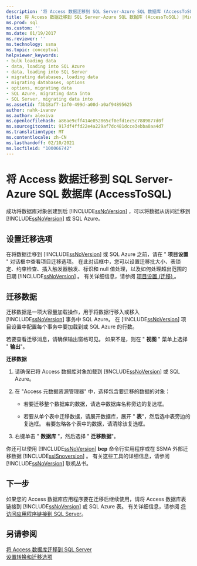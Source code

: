 ```yaml
---
description: '将 Access 数据迁移到 SQL Server-Azure SQL 数据库 (AccessToSQL) '
title: 将 Access 数据迁移到 SQL Server-Azure SQL 数据库 (AccessToSQL) |Microsoft Docs
ms.prod: sql
ms.custom: ''
ms.date: 01/19/2017
ms.reviewer: ''
ms.technology: ssma
ms.topic: conceptual
helpviewer_keywords:
- bulk loading data
- data, loading into SQL Azure
- data, loading into SQL Server
- migrating databases, loading data
- migrating databases, options
- options, migrating data
- SQL Azure, migrating data into
- SQL Server, migrating data into
ms.assetid: f3b18af7-1af0-499d-a00d-a0af94895625
author: nahk-ivanov
ms.author: alexiva
ms.openlocfilehash: a86ae9cff414e052865cf0efd1ec5c7889877d0f
ms.sourcegitcommit: 917df4ffd22e4a229af7dc481dcce3ebba0aa4d7
ms.translationtype: MT
ms.contentlocale: zh-CN
ms.lasthandoff: 02/10/2021
ms.locfileid: "100066742"
---
```

# <a name="migrating-access-data-into-sql-server---azure-sql-database-accesstosql"></a>将 Access 数据迁移到 SQL Server-Azure SQL 数据库 (AccessToSQL) 
成功将数据库对象创建到后 [!INCLUDE[ssNoVersion](../../includes/ssnoversion-md.md)] ，可以将数据从访问迁移到 [!INCLUDE[ssNoVersion](../../includes/ssnoversion-md.md)] 或 SQL Azure。  
  
## <a name="setting-migration-options"></a>设置迁移选项  
在将数据迁移到 [!INCLUDE[ssNoVersion](../../includes/ssnoversion-md.md)] 或 SQL Azure 之前，请在 " **项目设置** " 对话框中查看项目迁移选项。 在此对话框中，您可以设置迁移批大小、表锁定、约束检查、插入触发器触发、标识和 null 值处理，以及如何处理超出范围的日期 [!INCLUDE[ssNoVersion](../../includes/ssnoversion-md.md)] 。 有关详细信息，请参阅 [项目设置 (迁移) ](./project-settings-migration-accesstosql.md)。  
  
## <a name="migrating-data"></a>迁移数据  
迁移数据是一项大容量加载操作，用于将数据行移入或移入 [!INCLUDE[ssNoVersion](../../includes/ssnoversion-md.md)] 事务中 SQL Azure。 在 [!INCLUDE[ssNoVersion](../../includes/ssnoversion-md.md)] 项目设置中配置每个事务中要加载到或 SQL Azure 的行数。  
  
若要查看迁移消息，请确保输出窗格可见。 如果不是，则在 " **视图** " 菜单上选择 " **输出**"。  
  
**迁移数据**  
  
1.  请确保已将 Access 数据库对象加载到 [!INCLUDE[ssNoVersion](../../includes/ssnoversion-md.md)] 或 SQL Azure。  
  
2.  在 "Access 元数据资源管理器" 中，选择包含要迁移的数据的对象：  
  
    -   若要迁移整个数据库的数据，请选中数据库名称旁边的复选框。  
  
    -   若要从单个表中迁移数据，请展开数据库，展开 " **表**"，然后选中表旁边的复选框。 若要忽略各个表中的数据，请清除该复选框。  
  
3.  右键单击 " **数据库** "，然后选择 " **迁移数据**"。  
  
你还可以使用 [!INCLUDE[ssNoVersion](../../includes/ssnoversion-md.md)] **bcp** 命令行实用程序或在 SSMA 外部迁移数据 [!INCLUDE[ssISnoversion](../../includes/ssisnoversion-md.md)] 。 有关这些工具的详细信息，请参阅 [!INCLUDE[ssNoVersion](../../includes/ssnoversion-md.md)] 联机丛书。  
  
## <a name="next-step"></a>下一步  
如果您的 Access 数据库应用程序要在迁移后继续使用，请将 Access 数据库表链接到 [!INCLUDE[ssNoVersion](../../includes/ssnoversion-md.md)] 或 SQL Azure 表。 有关详细信息，请参阅 [将访问应用程序链接到 SQL Server](linking-access-applications-to-sql-server-azure-sql-db-accesstosql.md)。  
  
## <a name="see-also"></a>另请参阅  
[将 Access 数据库迁移到 SQL Server](migrating-access-databases-to-sql-server-azure-sql-db-accesstosql.md)  
[设置转换和迁移选项](setting-conversion-and-migration-options-accesstosql.md)  
